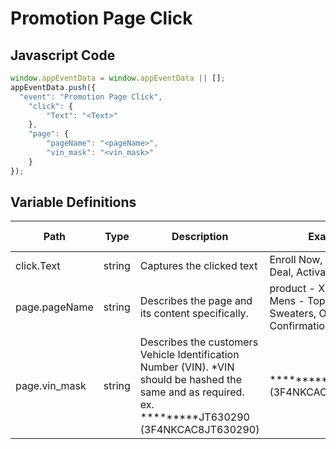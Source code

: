 # Promotion Page Click

### 

## Javascript Code
```js
window.appEventData = window.appEventData || [];
appEventData.push({
  "event": "Promotion Page Click",
    "click": {
        "Text": "<Text>"
    },
    "page": {
        "pageName": "<pageName>",
        "vin_mask": "<vin_mask>"
    }
});
```

## Variable Definitions

|Path|Type|Description|Example|Pattern|Min Length|Max Length|Minimum|Maximum|Multiple Of|
| --- | --- | --- | --- | --- | --- | --- | --- | --- | --- |
|click.Text|string|Captures the clicked text|Enroll Now, Get This Deal, Activate Trial|||||||
|page.pageName|string|Describes the page and its content specifically. |product - XYZ123, Mens - Tops - Sweaters, Order Confirmation|||||||
|page.vin_mask|string|Describes the customers Vehicle Identification Number \(VIN\). \*VIN should be hashed the same and as required. ex.  \*\*\*\*\*\*\*\*\*JT630290 \(3F4NKCAC8JT630290\)|\*\*\*\*\*\*\*\*\*JT630290 \(3F4NKCAC8JT630290\)|||||||




